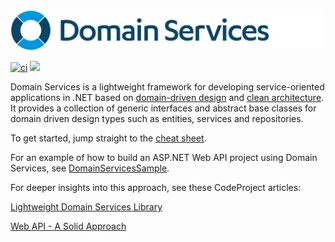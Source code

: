 <img src="domain-services.png" width="500">

[![ci](https://github.com/larsmichael/DomainServices/actions/workflows/ci.yml/badge.svg)](https://github.com/larsmichael/DomainServices/actions/workflows/ci.yml)
[![](https://img.shields.io/nuget/v/DomainServices.svg?label=DomainServices)](https://www.nuget.org/packages/DomainServices)

Domain Services is a lightweight framework for developing service-oriented applications in .NET based on [domain-driven design](https://martinfowler.com/bliki/DomainDrivenDesign.html) and [clean architecture](https://blog.cleancoder.com/uncle-bob/2012/08/13/the-clean-architecture.html). It provides a collection of generic interfaces and abstract base classes for domain driven design types such as entities, services and repositories.

To get started, jump straight to the [cheat sheet](https://github.com/larsmichael/DomainServices/blob/main/CHEATSHEET.md).

For an example of how to build an ASP.NET Web API project using Domain Services, see [DomainServicesSample](https://github.com/larsmichael/DomainServicesSample).

For deeper insights into this approach, see these CodeProject articles:

<a href="https://www.codeproject.com/Articles/730191/Lightweight-Domain-Services-Library" target="_blank">Lightweight Domain Services Library</a>

<a href="https://www.codeproject.com/Articles/1066348/Web-API-A-Solid-Approach" target="_blank">Web API - A Solid Approach</a>
